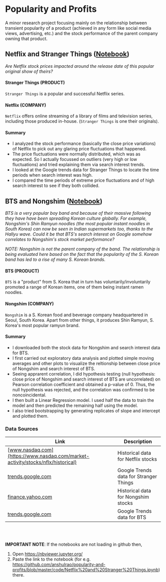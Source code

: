 # Popularity and Profits

A minor research project focusing mainly on the relationship between transient popularity of a product (achieved in any form like social media views, advertising, etc.) and the stock performance of the parent company owning that product.

## Netflix and Stranger Things ([Notebook](https://nbviewer.jupyter.org/github/anshulrao/popularity-and-profits/blob/master/code/Netflix%20and%20Stranger%20Things.ipynb))

*Are Netflix stock prices impacted around the release date of this popular original show of theirs?*

#### Stranger Things (PRODUCT)

`Stranger Things` is a popular and successful Netflix series.

#### Netflix (COMPANY)

`Netflix` offers online streaming of a library of films and television series, including those produced in-house. (`Stranger Things` is one their originals).
    
 #### Summary
 - I analyzed the stock performance (basically the close price variations) of Netflix to pick out any glaring price fluctuations that happened.
 - The price fluctuations were normally distributed, which was as expected. So I actually focussed on outliers (very high or low fluctuations) and tried explaining them via search interest trends.
 - I looked at the Google trends data for Stranger Things to locate the time periods when search interest was high.
 - I compared the time periods of extreme price fluctuations and of high search interest to see if they both collided.


## BTS and Nongshim ([Notebook](https://nbviewer.jupyter.org/github/anshulrao/popularity-and-profits/blob/master/code/BTS%20and%20Nongshim.ipynb))

*BTS is a very popular boy band and because of their massive following they have have been spreading Korean culture globally. For example, Nongshim's Shin Ramyun noodles (the most popular instant noodles in South Korea) can now be seen in Indian supermarkets too, thanks to the Hallyu wave.
Could it be that BTS's search interest on Google somehow correlates to Nongshim's stock market performance?*

*NOTE: Nongshim is not the parent company of the band. The relationship is being evaluated here based on the fact that the popularity of the S. Korean band has led to a rise of many S. Korean brands.*

#### BTS (PRODUCT)

`BTS` is a "product" from S. Korea that in turn has voluntarily/involuntarily promoted a range of Korean items, one of them being instant ramen noodles.

#### Nongshim (COMPANY)

`Nongshim` is a S. Korean food and beverage company headquartered in Seoul, South Korea. Apart from other things, it produces Shin Ramyun, S. Korea's most popular ramyun brand. 

#### Summary
- I downloaded both the stock data for Nongshim and search interest data for BTS.
- I first carried out exploratory data analysis and plotted simple moving averages and other plots to visualize the reltionship between close price of Nongshim and search interest of BTS.
- Seeing apprarent correlation, I did hypothesis testing (null hypothesis: close price of Nongshim and search interest of BTS are uncorrelated) on Pearson correlation coefficient and obtained a p-value of 0. Thus, the null hypothesis was rejected, and the correlation was confirmed to be noncoincidental.
- I then built a Linear Regression model. I used half the data to train the model and then predicted the remaining half using the model.
- I also tried bootstrapping by generating replicates of slope and intercept and plotted them.

### Data Sources

Link | Description
---- | -----------
[www.nasdaq.com](https://www.nasdaq.com/market-activity/stocks/nflx/historical) | Historical data for Netflix stocks
[trends.google.com](https://trends.google.com/trends/explore?date=2019-01-01%202019-12-31&geo=US&q=%2Fm%2F0131ln7y) | Google Trends data for Stranger Things
[finance.yahoo.com](https://finance.yahoo.com/quote/004370.KS/history?period1=1543622400&period2=1601424000&interval=1d&filter=history&frequency=1d&includeAdjustedClose=true) | Historical data for Nongshim stocks
[trends.google.com](https://trends.google.com/trends/explore?date=2018-12-01%202020-09-30&q=%2Fm%2F0w68qx3) | Google Trends data for BTS

<br>
<br>

**IMPORTANT NOTE**: If the notebooks are not loading in github then,
1. Open https://nbviewer.jupyter.org/ 
2. Paste the link to the notebook (for e.g. https://github.com/anshulrao/popularity-and-profits/blob/master/code/Netflix%20and%20Stranger%20Things.ipynb) there. 
